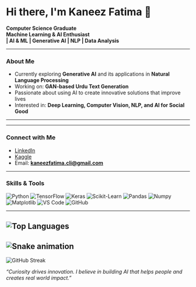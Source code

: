 # Hi there, I'm Kaneez Fatima 👋  

**Computer Science Graduate**  
**Machine Learning & AI Enthusiast**  
**| AI & ML | Generative AI | NLP | Data Analysis**  

---

### About Me
- Currently exploring **Generative AI** and its applications in **Natural Language Processing**  
- Working on: **GAN-based Urdu Text Generation**  
- Passionate about using AI to create innovative solutions that improve lives  
-  Interested in: **Deep Learning, Computer Vision, NLP, and AI for Social Good**  

---
---
### Connect with Me
-  [LinkedIn](https://www.linkedin.com/in/kaneez-fatima-5ba547205/)
-  [Kaggle](https://www.kaggle.com/kaneezfatima09)
-  Email: **kaneezfatima.cli@gmail.com**  

---

### Skills & Tools
![Python](https://img.shields.io/badge/Python-3776AB?style=for-the-badge&logo=python&logoColor=white)
![TensorFlow](https://img.shields.io/badge/TensorFlow-FF6F00?style=for-the-badge&logo=tensorflow&logoColor=white)
![Keras](https://img.shields.io/badge/Keras-D00000?style=for-the-badge&logo=keras&logoColor=white)
![Scikit-Learn](https://img.shields.io/badge/Scikit--Learn-F7931E?style=for-the-badge&logo=scikit-learn&logoColor=white)
![Pandas](https://img.shields.io/badge/Pandas-150458?style=for-the-badge&logo=pandas&logoColor=white)
![Numpy](https://img.shields.io/badge/Numpy-013243?style=for-the-badge&logo=numpy&logoColor=white)
![Matplotlib](https://img.shields.io/badge/Matplotlib-11557c?style=for-the-badge&logo=plotly&logoColor=white)
![VS Code](https://img.shields.io/badge/VS%20Code-007ACC?style=for-the-badge&logo=visual-studio-code&logoColor=white)
![GitHub](https://img.shields.io/badge/GitHub-181717?style=for-the-badge&logo=github&logoColor=white)

---
![Top Languages](https://github-readme-stats.vercel.app/api/top-langs/?username=KaneezFatima09&layout=compact&theme=radical)
---
![Snake animation](https://github.com/KaneezFatima/KaneezFatima/blob/output/snake.svg)
---
![GitHub Streak](https://streak-stats.demolab.com?user=KaneezFatima09&theme=radical)

*“Curiosity drives innovation. I believe in building AI that helps people and creates real world impact.”*  
